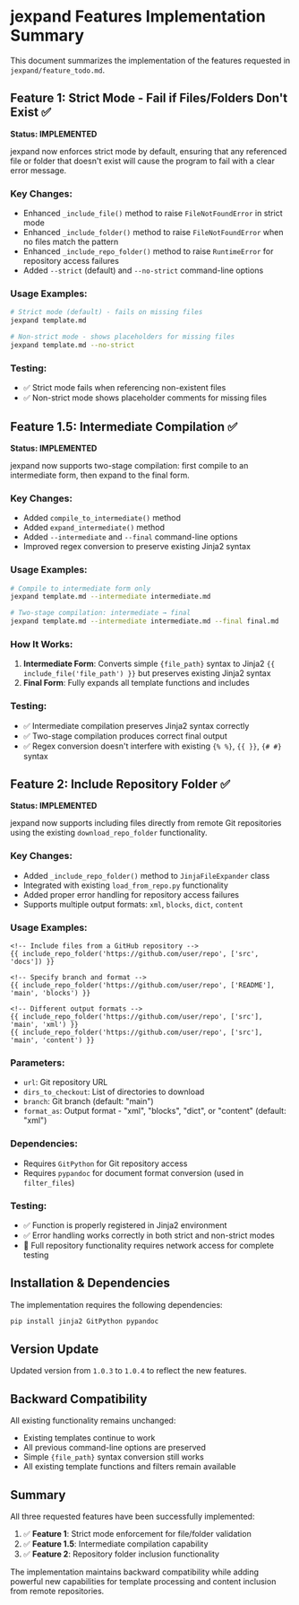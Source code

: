 # jexpand Features Implementation Summary

This document summarizes the implementation of the features requested in `jexpand/feature_todo.md`.

## Feature 1: Strict Mode - Fail if Files/Folders Don't Exist ✅

**Status: IMPLEMENTED**

jexpand now enforces strict mode by default, ensuring that any referenced file or folder that doesn't exist will cause the program to fail with a clear error message.

### Key Changes:
- Enhanced `_include_file()` method to raise `FileNotFoundError` in strict mode
- Enhanced `_include_folder()` method to raise `FileNotFoundError` when no files match the pattern
- Enhanced `_include_repo_folder()` method to raise `RuntimeError` for repository access failures
- Added `--strict` (default) and `--no-strict` command-line options

### Usage Examples:
```bash
# Strict mode (default) - fails on missing files
jexpand template.md

# Non-strict mode - shows placeholders for missing files  
jexpand template.md --no-strict
```

### Testing:
- ✅ Strict mode fails when referencing non-existent files
- ✅ Non-strict mode shows placeholder comments for missing files

## Feature 1.5: Intermediate Compilation ✅

**Status: IMPLEMENTED**

jexpand now supports two-stage compilation: first compile to an intermediate form, then expand to the final form.

### Key Changes:
- Added `compile_to_intermediate()` method
- Added `expand_intermediate()` method  
- Added `--intermediate` and `--final` command-line options
- Improved regex conversion to preserve existing Jinja2 syntax

### Usage Examples:
```bash
# Compile to intermediate form only
jexpand template.md --intermediate intermediate.md

# Two-stage compilation: intermediate → final
jexpand template.md --intermediate intermediate.md --final final.md
```

### How It Works:
1. **Intermediate Form**: Converts simple `{file_path}` syntax to Jinja2 `{{ include_file('file_path') }}` but preserves existing Jinja2 syntax
2. **Final Form**: Fully expands all template functions and includes

### Testing:
- ✅ Intermediate compilation preserves Jinja2 syntax correctly
- ✅ Two-stage compilation produces correct final output
- ✅ Regex conversion doesn't interfere with existing `{% %}`, `{{ }}`, `{# #}` syntax

## Feature 2: Include Repository Folder ✅

**Status: IMPLEMENTED**

jexpand now supports including files directly from remote Git repositories using the existing `download_repo_folder` functionality.

### Key Changes:
- Added `_include_repo_folder()` method to `JinjaFileExpander` class
- Integrated with existing `load_from_repo.py` functionality
- Added proper error handling for repository access failures
- Supports multiple output formats: `xml`, `blocks`, `dict`, `content`

### Usage Examples:
```jinja2
<!-- Include files from a GitHub repository -->
{{ include_repo_folder('https://github.com/user/repo', ['src', 'docs']) }}

<!-- Specify branch and format -->
{{ include_repo_folder('https://github.com/user/repo', ['README'], 'main', 'blocks') }}

<!-- Different output formats -->
{{ include_repo_folder('https://github.com/user/repo', ['src'], 'main', 'xml') }}
{{ include_repo_folder('https://github.com/user/repo', ['src'], 'main', 'content') }}
```

### Parameters:
- `url`: Git repository URL
- `dirs_to_checkout`: List of directories to download
- `branch`: Git branch (default: "main")  
- `format_as`: Output format - "xml", "blocks", "dict", or "content" (default: "xml")

### Dependencies:
- Requires `GitPython` for Git repository access
- Requires `pypandoc` for document format conversion (used in `filter_files`)

### Testing:
- ✅ Function is properly registered in Jinja2 environment
- ✅ Error handling works correctly in both strict and non-strict modes
- 🧪 Full repository functionality requires network access for complete testing

## Installation & Dependencies

The implementation requires the following dependencies:
```bash
pip install jinja2 GitPython pypandoc
```

## Version Update

Updated version from `1.0.3` to `1.0.4` to reflect the new features.

## Backward Compatibility

All existing functionality remains unchanged:
- Existing templates continue to work
- All previous command-line options are preserved
- Simple `{file_path}` syntax conversion still works
- All existing template functions and filters remain available

## Summary

All three requested features have been successfully implemented:

1. ✅ **Feature 1**: Strict mode enforcement for file/folder validation
2. ✅ **Feature 1.5**: Intermediate compilation capability  
3. ✅ **Feature 2**: Repository folder inclusion functionality

The implementation maintains backward compatibility while adding powerful new capabilities for template processing and content inclusion from remote repositories.